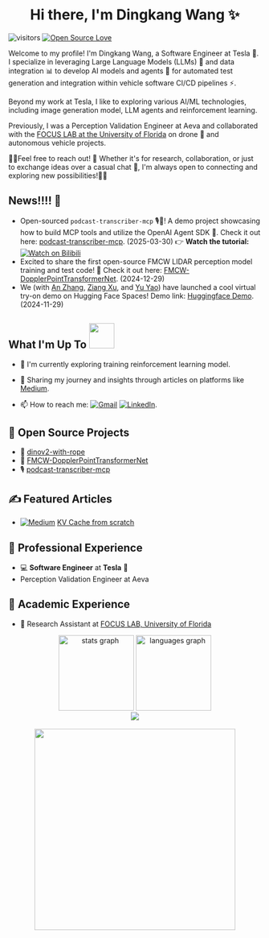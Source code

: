 <h1 align="center">Hi there, I'm Dingkang Wang ✨</h1>


![visitors](https://visitor-badge.laobi.icu/badge?page_id=dingkwang.dingkwang)
[![Open Source Love](https://badges.frapsoft.com/os/v1/open-source.svg?v=102)](https://github.com/dingkwang)


Welcome to my profile! I'm Dingkang Wang, a Software Engineer at Tesla 🚗. I specialize in leveraging Large Language Models (LLMs) 🧠 and data integration 📊 to develop AI models and agents 🤖 for automated test generation and integration within vehicle software CI/CD pipelines ⚡️.

Beyond my work at Tesla, I like to exploring various AI/ML technologies, including image generation model, LLM agents and reinforcement learning.

Previously, I was a Perception Validation Engineer at Aeva and collaborated with the [FOCUS LAB at the University of Florida](https://focus.ece.ufl.edu/team/) on drone 🚁 and autonomous vehicle projects.

🌟🌟Feel free to reach out! 👋 Whether it's for research, collaboration, or just to exchange ideas over a casual chat 💬, I'm always open to connecting and exploring new possibilities!🌟🌟


## News!!!! 🎉
- Open-sourced `podcast-transcriber-mcp` 🎙️🔧! A demo project showcasing how to build MCP tools and utilize the OpenAI Agent SDK 🤖. Check it out here: [podcast-transcriber-mcp](https://github.com/dingkwang/podcast-transcriber-mcp). (2025-03-30) 👉 **Watch the tutorial:** [![Watch on Bilibili](https://img.shields.io/static/v1?style=flat-square&message=Watch+on+Bilibili&color=00A1D6&logo=Bilibili&logoColor=FFFFFF&label=)](https://www.bilibili.com/video/BV1paZqYfEFy/?share_source=copy_web&vd_source=999062d683f0ec8fe6b2d9ce6ccba71d)
- Excited to share the first open-source FMCW LIDAR perception model training and test code! 🌟 Check it out here: [FMCW-DopplerPointTransformerNet](https://github.com/dingkwang/FMCW-DopplerPointTransformerNet). (2024-12-29)
- We (with [An Zhang](https://www.linkedin.com/in/an-zhang-4412b8133/), [Ziang Xu](https://www.linkedin.com/in/stevexu24/), and [Yu Yao](https://www.linkedin.com/in/yu-brian-yao/)) have launched a cool virtual try-on demo on Hugging Face Spaces! Demo link: [Huggingface Demo](https://huggingface.co/spaces/xiaozaa/catvton-flux-try-on). (2024-11-29)


## What I'm Up To <img  height=50px src="https://user-images.githubusercontent.com/74038190/226127923-0e8b7792-7b3c-462b-951b-63c96ba1a5af.gif" />

- 🌱 I'm currently exploring training reinforcement learning model. 
- 📝 Sharing my journey and insights through articles on platforms like [Medium](https://medium.com/@wangdk93).

- 📫 How to reach me: [![Gmail](https://img.shields.io/badge/Gmail-D14836?style=&logo=gmail&logoColor=white)](mailto:wangdk93@gmail.com)  [![LinkedIn](https://img.shields.io/badge/LinkedIn-2d64bc?style=&logo=linkedin&logoColor=white)](https://www.linkedin.com/in/dingkang-wang-661219a0/).

## 🚀 Open Source Projects
- 🌟 [dinov2-with-rope](https://github.com/dingkwang/dinov2-with-rope)
- 🌟 [FMCW-DopplerPointTransformerNet](https://github.com/dingkwang/FMCW-DopplerPointTransformerNet)
- 🎙️ [podcast-transcriber-mcp](https://github.com/dingkwang/podcast-transcriber-mcp)

## ✍️ Featured Articles
-  [![Medium](https://img.shields.io/badge/Medium-12100E?style=&logo=medium&logoColor=white)](https://medium.com/@limyoonaxi) [KV Cache from scratch](https://medium.com/@wangdk93/kv-cache-from-scratch-94ca42fb2404)

## 💼 Professional Experience
- 💻 **Software Engineer** at **Tesla** 🚗
- Perception Validation Engineer at Aeva


## 🔬 Academic Experience
- 🤖 Research Assistant at [FOCUS LAB, University of Florida](https://focus.ece.ufl.edu/team/)

<div align="center">
  <img src="https://github-readme-stats-dingkang-qodmrh1fl-dingkangs-projects.vercel.app/api?username=dingkwang&hide_title=false&hide_rank=false&show_icons=true&include_all_commits=true&count_private=true&disable_animations=false&theme=radical&locale=en&hide_border=false" height="150" alt="stats graph"  />
  <img src="https://github-readme-stats-dingkang-qodmrh1fl-dingkangs-projects.vercel.app/api/top-langs?username=dingkang&locale=en&hide_title=false&layout=compact&card_width=320&langs_count=5&theme=radical&hide_border=false" height="150" alt="languages graph"  />
</div>

<div align="center">
  <img src="https://profile-counter.glitch.me/dingkwang/count.svg?"  />
</div>

<br clear="both">

<div align="center">
  <img height="400" src="https://user-images.githubusercontent.com/74038190/225813708-98b745f2-7d22-48cf-9150-083f1b00d6c9.gif"  />
</div>
